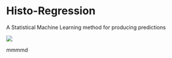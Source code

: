 # Histo-Regression
A Statistical Machine Learning method for producing predictions

<img src="https://render.githubusercontent.com/render/math?math=\widehat{Y}=\begin{cases}T_{Y\in C_{1}}(Y)&X\in C_{1}\\T_{Y\in C_{2}}(Y)&X\in C_{2}\\...&...\\T_{Y\in C_{i}}(Y)&X\in C_{i}\\...&...\\T_{Y\in C_{k}}(Y)&X\in C_{k}\end{cases}">


mmmmd
